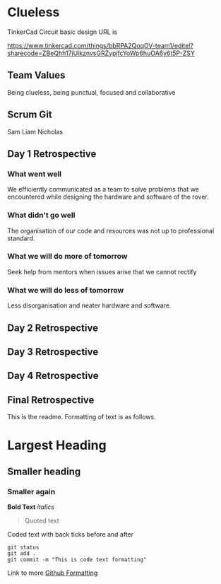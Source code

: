 # Clueless

TinkerCad Circuit basic design URL is

https://www.tinkercad.com/things/bbRPA2QoqOV-team1/editel?sharecode=ZBeQhh17jUikznvsGRZypjfcYoWp6huOA6y6t5P-ZSY

## Team Values
Being clueless, being punctual, focused and collaborative

## Scrum Git
Sam
Liam
Nicholas

## Day 1 Retrospective

### What went well
We efficiently communicated as a team to solve problems that we encountered while designing the hardware and software of the rover.

### What didn't go well
The organisation of our code and resources was not up to professional standard.

### What we will do more of tomorrow
Seek help from mentors when issues arise that we cannot rectify

### What we will do less of tomorrow
Less disorganisation and neater hardware and software.

## Day 2 Retrospective

## Day 3 Retrospective

## Day 4 Retrospective

## Final Retrospective

This is the readme. Formatting of text is as follows.

# Largest Heading
## Smaller heading
### Smaller again

**Bold Text**
*italics*
>Quoted text

Coded text with back ticks before and after
```
git status
git add .
git commit -m "This is code text formatting"
```

Link to more [Github Formatting](https://help.github.com/en/github/writing-on-github/basic-writing-and-formatting-syntax)
